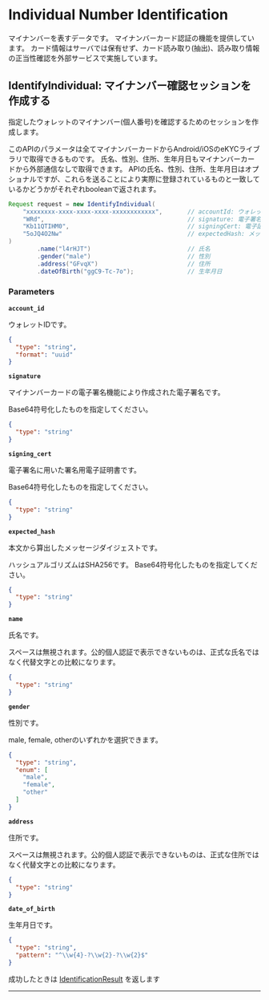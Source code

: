 # Individual Number Identification
マイナンバーを表すデータです。
マイナンバーカード認証の機能を提供しています。
カード情報はサーバでは保有せず、カード読み取り(抽出)、読み取り情報の正当性確認を外部サービスで実施しています。


<a name="identify-individual"></a>
## IdentifyIndividual: マイナンバー確認セッションを作成する
指定したウォレットのマイナンバー(個人番号)を確認するためのセッションを作成します。

このAPIのパラメータは全てマイナンバーカードからAndroid/iOSのeKYCライブラリで取得できるものです。
氏名、性別、住所、生年月日もマイナンバーカードから外部通信なしで取得できます。
APIの氏名、性別、住所、生年月日はオプショナルですが、これらを送ることにより実際に登録されているものと一致しているかどうかがそれぞれbooleanで返されます。

```java
Request request = new IdentifyIndividual(
    "xxxxxxxx-xxxx-xxxx-xxxx-xxxxxxxxxxxx",       // accountId: ウォレットIDです。
    "WRd",                                        // signature: 電子署名
    "Kb11QTIHM0",                                 // signingCert: 電子証明書
    "5oJQ4O2Nw"                                   // expectedHash: メッセージダイジェスト
)
        .name("l4rHJT")                           // 氏名
        .gender("male")                           // 性別
        .address("GFvqX")                         // 住所
        .dateOfBirth("ggC9-Tc-7o");               // 生年月日

```



### Parameters
**`account_id`** 
  

ウォレットIDです。

```json
{
  "type": "string",
  "format": "uuid"
}
```

**`signature`** 
  

マイナンバーカードの電子署名機能により作成された電子署名です。

Base64符号化したものを指定してください。

```json
{
  "type": "string"
}
```

**`signing_cert`** 
  

電子署名に用いた署名用電子証明書です。

Base64符号化したものを指定してください。

```json
{
  "type": "string"
}
```

**`expected_hash`** 
  

本文から算出したメッセージダイジェストです。

ハッシュアルゴリズムはSHA256です。
Base64符号化したものを指定してください。

```json
{
  "type": "string"
}
```

**`name`** 
  

氏名です。

スペースは無視されます。公的個人認証で表示できないものは、正式な氏名ではなく代替文字との比較になります。

```json
{
  "type": "string"
}
```

**`gender`** 
  

性別です。

male, female, otherのいずれかを選択できます。

```json
{
  "type": "string",
  "enum": [
    "male",
    "female",
    "other"
  ]
}
```

**`address`** 
  

住所です。

スペースは無視されます。公的個人認証で表示できないものは、正式な住所ではなく代替文字との比較になります。

```json
{
  "type": "string"
}
```

**`date_of_birth`** 
  

生年月日です。

```json
{
  "type": "string",
  "pattern": "^\\w{4}-?\\w{2}-?\\w{2}$"
}
```



成功したときは
[IdentificationResult](./responses.md#identification-result)
を返します



---



